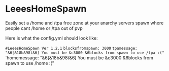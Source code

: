 # LeeesHomeSpawn
Easily set a /home and /tpa free zone at your anarchy servers spawn where people cant /home or /tpa out of pvp



Here is what the config.yml should look like:


`#LeeesHomeSpawn Ver 1.2.1`
`blocksfromspawn: 3000`
`tpamessage: "&6[&18b&98t&6] You must be &c3000 &6blocks from spawn to use /tpa :("`
`homemessage: "&6[&18b&98t&6] You must be &c3000 &6blocks from spawn to use /home :("
